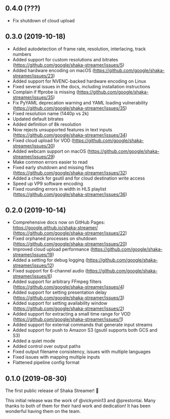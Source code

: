 ## 0.4.0 (???)
 - Fix shutdown of cloud upload


## 0.3.0 (2019-10-18)

 - Added autodetection of frame rate, resolution, interlacing, track numbers
 - Added support for custom resolutions and bitrates
   (https://github.com/google/shaka-streamer/issues/5)
 - Added hardware encoding on macOS
   (https://github.com/google/shaka-streamer/issues/23)
 - Added support for NVENC-backed hardware encoding on Linux
 - Fixed several issues in the docs, including installation instructions
 - Complain if ffprobe is missing
   (https://github.com/google/shaka-streamer/issues/35)
 - Fix PyYAML deprecation warning and YAML loading vulnerability
   (https://github.com/google/shaka-streamer/issues/35)
 - Fixed resolution name (1440p vs 2k)
 - Updated default bitrates
 - Added definition of 8k resolution
 - Now rejects unsupported features in text inputs
   (https://github.com/google/shaka-streamer/issues/34)
 - Fixed cloud upload for VOD
   (https://github.com/google/shaka-streamer/issues/30)
 - Added webcam support on macOS
   (https://github.com/google/shaka-streamer/issues/29)
 - Make common errors easier to read
 - Fixed early shutdown and missing files
   (https://github.com/google/shaka-streamer/issues/32)
 - Added a check for gsutil and for cloud destination write access
 - Speed up VP9 software encoding
 - Fixed rounding errors in width in HLS playlist
   (https://github.com/google/shaka-streamer/issues/36)


## 0.2.0 (2019-10-14)

 - Comprehensive docs now on GitHub Pages: https://google.github.io/shaka-streamer/
   (https://github.com/google/shaka-streamer/issues/22)
 - Fixed orphaned processes on shutdown
   (https://github.com/google/shaka-streamer/issues/20)
 - Improved cloud upload performance
   (https://github.com/google/shaka-streamer/issues/19)
 - Added a setting for debug logging
   (https://github.com/google/shaka-streamer/issues/12)
 - Fixed support for 6-channel audio
   (https://github.com/google/shaka-streamer/issues/6)
 - Added support for arbitrary FFmpeg filters
   (https://github.com/google/shaka-streamer/issues/4)
 - Added support for setting presentation delay
   (https://github.com/google/shaka-streamer/issues/3)
 - Added support for setting availability window
   (https://github.com/google/shaka-streamer/issues/2)
 - Added support for extracting a small time range for VOD
   (https://github.com/google/shaka-streamer/issues/1)
 - Added support for external commands that generate input streams
 - Added support for push to Amazon S3 (gsutil supports both GCS and S3)
 - Added a quiet mode
 - Added control over output paths
 - Fixed output filename consistency, issues with multiple languages
 - Fixed issues with mapping multiple inputs
 - Flattened pipeline config format


## 0.1.0 (2019-08-30)

The first public release of Shaka Streamer! :tada:

This initial release was the work of @vickymin13 and @prestontai. Many thanks
to both of them for their hard work and dedication! It has been wonderful
having them on the team.
